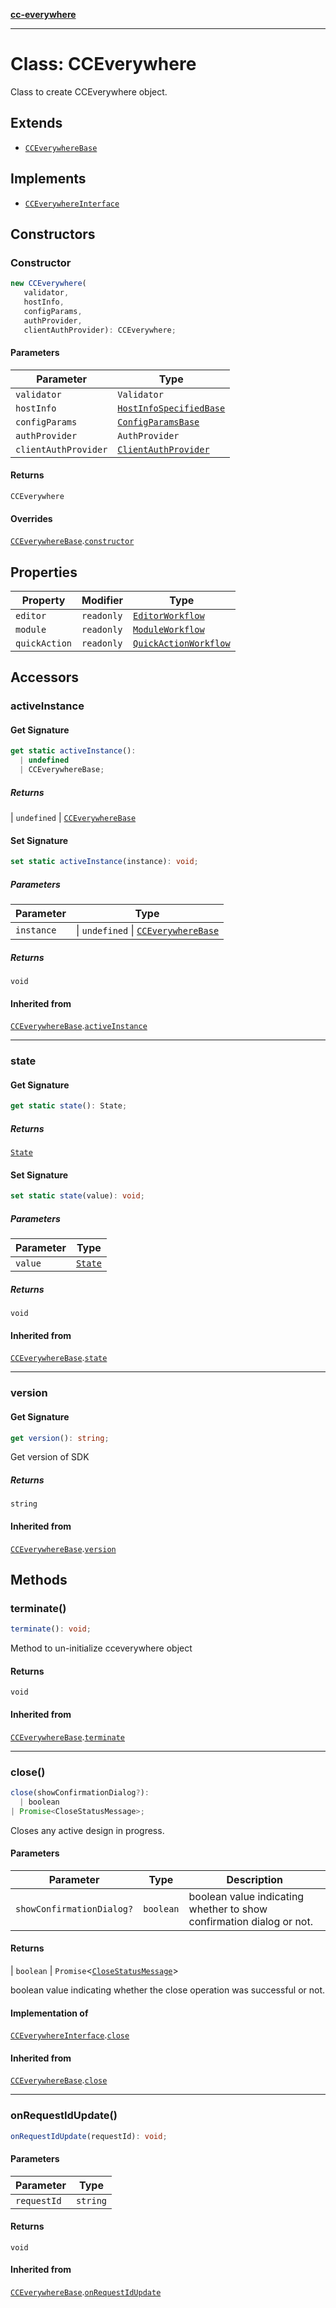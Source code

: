 [**cc-everywhere**](../../../../../index.md)

***

# Class: CCEverywhere

Class to create CCEverywhere object.

## Extends

- [`CCEverywhereBase`](../../../cc-everywhere-base/classes/cc-everywhere-base.md)

## Implements

- [`CCEverywhereInterface`](../../cc-everywhere-types/interfaces/cc-everywhere-interface.md)

## Constructors

### Constructor

```ts
new CCEverywhere(
   validator, 
   hostInfo, 
   configParams, 
   authProvider, 
   clientAuthProvider): CCEverywhere;
```

#### Parameters

| Parameter | Type |
| ------ | ------ |
| `validator` | `Validator` |
| `hostInfo` | [`HostInfoSpecifiedBase`](../../../../../shared/src/types/host-info-types/interfaces/host-info-specified-base.md) |
| `configParams` | [`ConfigParamsBase`](../../../../../shared/src/types/host-info-types/interfaces/config-params-base.md) |
| `authProvider` | `AuthProvider` |
| `clientAuthProvider` | [`ClientAuthProvider`](../../../../../shared/src/types/client-authentication-types/interfaces/client-auth-provider.md) |

#### Returns

`CCEverywhere`

#### Overrides

[`CCEverywhereBase`](../../../cc-everywhere-base/classes/cc-everywhere-base.md).[`constructor`](../../../cc-everywhere-base/classes/cc-everywhere-base.md#constructor)

## Properties

| Property | Modifier | Type |
| ------ | ------ | ------ |
| `editor` | `readonly` | [`EditorWorkflow`](../../../workflows/3p/editor-workflow/classes/editor-workflow.md) |
| `module` | `readonly` | [`ModuleWorkflow`](../../../workflows/3p/module-workflow/classes/module-workflow.md) |
| `quickAction` | `readonly` | [`QuickActionWorkflow`](../../../workflows/3p/quick-action-workflow/classes/quick-action-workflow.md) |

## Accessors

### activeInstance

#### Get Signature

```ts
get static activeInstance(): 
  | undefined
  | CCEverywhereBase;
```

##### Returns

  \| `undefined`
  \| [`CCEverywhereBase`](../../../cc-everywhere-base/classes/cc-everywhere-base.md)

#### Set Signature

```ts
set static activeInstance(instance): void;
```

##### Parameters

| Parameter | Type |
| ------ | ------ |
| `instance` | \| `undefined` \| [`CCEverywhereBase`](../../../cc-everywhere-base/classes/cc-everywhere-base.md) |

##### Returns

`void`

#### Inherited from

[`CCEverywhereBase`](../../../cc-everywhere-base/classes/cc-everywhere-base.md).[`activeInstance`](../../../cc-everywhere-base/classes/cc-everywhere-base.md#activeinstance)

***

### state

#### Get Signature

```ts
get static state(): State;
```

##### Returns

[`State`](../../../types/cc-everywhere-types/enumerations/state.md)

#### Set Signature

```ts
set static state(value): void;
```

##### Parameters

| Parameter | Type |
| ------ | ------ |
| `value` | [`State`](../../../types/cc-everywhere-types/enumerations/state.md) |

##### Returns

`void`

#### Inherited from

[`CCEverywhereBase`](../../../cc-everywhere-base/classes/cc-everywhere-base.md).[`state`](../../../cc-everywhere-base/classes/cc-everywhere-base.md#state)

***

### version

#### Get Signature

```ts
get version(): string;
```

Get version of SDK

##### Returns

`string`

#### Inherited from

[`CCEverywhereBase`](../../../cc-everywhere-base/classes/cc-everywhere-base.md).[`version`](../../../cc-everywhere-base/classes/cc-everywhere-base.md#version)

## Methods

### terminate()

```ts
terminate(): void;
```

Method to un-initialize cceverywhere object

#### Returns

`void`

#### Inherited from

[`CCEverywhereBase`](../../../cc-everywhere-base/classes/cc-everywhere-base.md).[`terminate`](../../../cc-everywhere-base/classes/cc-everywhere-base.md#terminate)

***

### close()

```ts
close(showConfirmationDialog?): 
  | boolean
| Promise<CloseStatusMessage>;
```

Closes any active design in progress.

#### Parameters

| Parameter | Type | Description |
| ------ | ------ | ------ |
| `showConfirmationDialog?` | `boolean` | boolean value indicating whether to show confirmation dialog or not. |

#### Returns

  \| `boolean`
  \| `Promise`<[`CloseStatusMessage`](../../../../../shared/src/messenger/message-types/interfaces/close-status-message.md)\>

boolean value indicating whether the close operation was successful or not.

#### Implementation of

[`CCEverywhereInterface`](../../cc-everywhere-types/interfaces/cc-everywhere-interface.md).[`close`](../../cc-everywhere-types/interfaces/cc-everywhere-interface.md#close)

#### Inherited from

[`CCEverywhereBase`](../../../cc-everywhere-base/classes/cc-everywhere-base.md).[`close`](../../../cc-everywhere-base/classes/cc-everywhere-base.md#close)

***

### onRequestIdUpdate()

```ts
onRequestIdUpdate(requestId): void;
```

#### Parameters

| Parameter | Type |
| ------ | ------ |
| `requestId` | `string` |

#### Returns

`void`

#### Inherited from

[`CCEverywhereBase`](../../../cc-everywhere-base/classes/cc-everywhere-base.md).[`onRequestIdUpdate`](../../../cc-everywhere-base/classes/cc-everywhere-base.md#onrequestidupdate)
